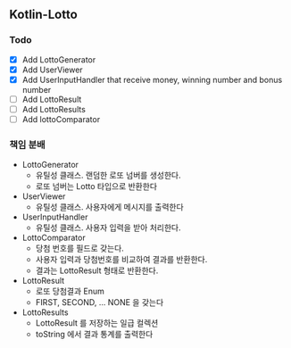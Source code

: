 ## Kotlin-Lotto
### Todo
- [x] Add LottoGenerator
- [x] Add UserViewer
- [x] Add UserInputHandler that receive money, winning number and bonus number
- [ ] Add LottoResult
- [ ] Add LottoResults
- [ ] Add lottoComparator

### 책임 분배
- LottoGenerator
  - 유틸성 클래스. 랜덤한 로또 넘버를 생성한다.
  - 로또 넘버는 Lotto 타입으로 반환한다
- UserViewer
  - 유틸성 클래스. 사용자에게 메시지를 출력한다
- UserInputHandler
  - 유틸성 클래스. 사용자 입력을 받아 처리한다.
- LottoComparator
  - 당첨 번호를 필드로 갖는다.
  - 사용자 입력과 당첨번호를 비교하여 결과를 반환한다.
  - 결과는 LottoResult 형태로 반환한다.
- LottoResult
  - 로또 당첨결과 Enum
  - FIRST, SECOND, ... NONE 을 갖는다
- LottoResults
  - LottoResult 를 저장하는 일급 컬렉션
  - toString 에서 결과 통계를 출력한다